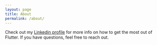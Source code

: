 ```yaml
---
layout: page
title: About
permalink: /about/
---
```


Check out my [Linkedin profile][linkedin] for more info on how to get the most out of Flutter. If you have questions, feel free to reach out.

[linkedin]: https://www.linkedin.com/in/tekla-keresztesi-02887298/
